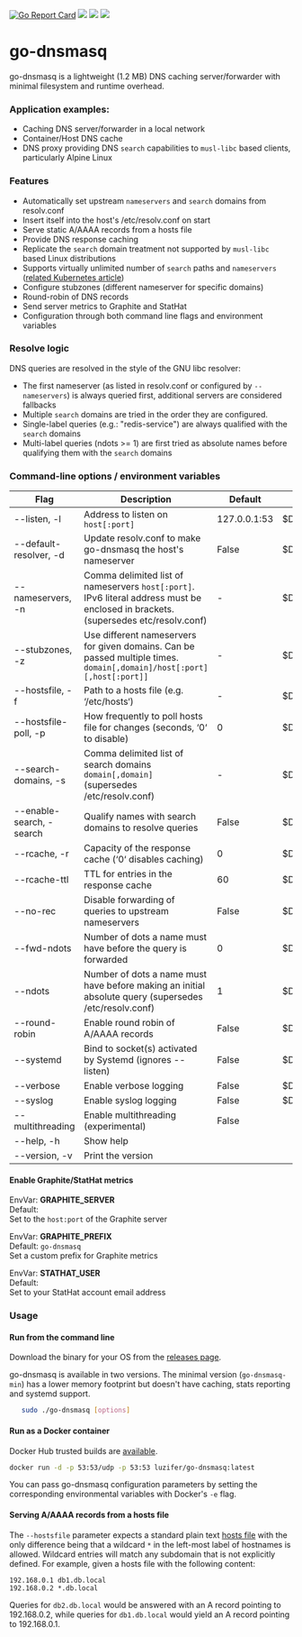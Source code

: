 [![Go Report Card](https://goreportcard.com/badge/github.com/Luzifer/go-dnsmasq)](https://goreportcard.com/report/github.com/Luzifer/go-dnsmasq)
![](https://badges.fyi/github/license/Luzifer/go-dnsmasq)
![](https://badges.fyi/github/downloads/Luzifer/go-dnsmasq)
![](https://badges.fyi/github/latest-release/Luzifer/go-dnsmasq)

# go-dnsmasq

[release]: https://github.com/luzifer/go-dnsmasq/releases
[hub]: https://hub.docker.com/r/luzifer/go-dnsmasq/

go-dnsmasq is a lightweight (1.2 MB) DNS caching server/forwarder with minimal filesystem and runtime overhead.

### Application examples:

- Caching DNS server/forwarder in a local network
- Container/Host DNS cache
- DNS proxy providing DNS `search` capabilities to `musl-libc` based clients, particularly Alpine Linux

### Features

* Automatically set upstream `nameservers` and `search` domains from resolv.conf
* Insert itself into the host's /etc/resolv.conf on start
* Serve static A/AAAA records from a hosts file
* Provide DNS response caching
* Replicate the `search` domain treatment not supported by `musl-libc` based Linux distributions
* Supports virtually unlimited number of `search` paths and `nameservers` ([related Kubernetes article](https://github.com/kubernetes/kubernetes/tree/master/cluster/addons/dns#known-issues))
* Configure stubzones (different nameserver for specific domains)
* Round-robin of DNS records
* Send server metrics to Graphite and StatHat
* Configuration through both command line flags and environment variables

### Resolve logic

DNS queries are resolved in the style of the GNU libc resolver:
* The first nameserver (as listed in resolv.conf or configured by `--nameservers`) is always queried first, additional servers are considered fallbacks
* Multiple `search` domains are tried in the order they are configured. 
* Single-label queries (e.g.: "redis-service") are always qualified with the `search` domains
* Multi-label queries (ndots >= 1) are first tried as absolute names before qualifying them with the `search` domains

### Command-line options / environment variables

| Flag                           | Description                                                                   | Default       | Environment vars     |
| ------------------------------ | ----------------------------------------------------------------------------- | ------------- | -------------------- |
| --listen, -l                   | Address to listen on  `host[:port]`                                           | 127.0.0.1:53  | $DNSMASQ_LISTEN      |
| --default-resolver, -d         | Update resolv.conf to make go-dnsmasq the host's nameserver                   | False         | $DNSMASQ_DEFAULT     |
| --nameservers, -n              | Comma delimited list of nameservers `host[:port]`. IPv6 literal address must be enclosed in brackets. (supersedes etc/resolv.conf) | -  | $DNSMASQ_SERVERS     |
| --stubzones, -z                | Use different nameservers for given domains. Can be passed multiple times. `domain[,domain]/host[:port][,host[:port]]`   | -  |$DNSMASQ_STUB        |
| --hostsfile, -f                | Path to a hosts file (e.g. ‘/etc/hosts‘)                                      | -             | $DNSMASQ_HOSTSFILE   |
| --hostsfile-poll, -p           | How frequently to poll hosts file for changes (seconds, ‘0‘ to disable)       | 0             | $DNSMASQ_POLL        |
| --search-domains, -s           | Comma delimited list of search domains `domain[,domain]` (supersedes /etc/resolv.conf) | -             | $DNSMASQ_SEARCH_DOMAINS      |
| --enable-search, -search       | Qualify names with search domains to resolve queries                          | False         | $DNSMASQ_ENABLE_SEARCH      |
| --rcache, -r                   | Capacity of the response cache (‘0‘ disables caching)                         | 0             | $DNSMASQ_RCACHE      |
| --rcache-ttl                   | TTL for entries in the response cache                                         | 60            | $DNSMASQ_RCACHE_TTL  |
| --no-rec                       | Disable forwarding of queries to upstream nameservers                         | False         | $DNSMASQ_NOREC       |
| --fwd-ndots                    | Number of dots a name must have before the query is forwarded                 | 0 | $DNSMASQ_FWD_NDOTS   |
| --ndots                        | Number of dots a name must have before making an initial absolute query (supersedes /etc/resolv.conf) | 1  | $DNSMASQ_NDOTS |
| --round-robin                  | Enable round robin of A/AAAA records                                          | False         | $DNSMASQ_RR          |
| --systemd                      | Bind to socket(s) activated by Systemd (ignores --listen)                     | False         | $DNSMASQ_SYSTEMD     |
| --verbose                      | Enable verbose logging                                                        | False         | $DNSMASQ_VERBOSE     |
| --syslog                       | Enable syslog logging                                                         | False         | $DNSMASQ_SYSLOG      |
| --multithreading               | Enable multithreading (experimental)                                          | False         |                      |
| --help, -h                     | Show help                                                                     |               |                      |
| --version, -v                  | Print the version                                                             |               |                      |

#### Enable Graphite/StatHat metrics

EnvVar: **GRAPHITE_SERVER**  
Default: ` `  
Set to the `host:port` of the Graphite server

EnvVar: **GRAPHITE_PREFIX**  
Default: `go-dnsmasq`  
Set a custom prefix for Graphite metrics

EnvVar: **STATHAT_USER**  
Default: ` `  
Set to your StatHat account email address

### Usage

#### Run from the command line

Download the binary for your OS from the [releases page](https://github.com/luzifer/go-dnsmasq/releases/latest).    

go-dnsmasq is available in two versions. The minimal version (`go-dnsmasq-min`) has a lower memory footprint but doesn't have caching, stats reporting and systemd support.

```sh
   sudo ./go-dnsmasq [options]
```

#### Run as a Docker container

Docker Hub trusted builds are [available](https://hub.docker.com/r/luzifer/go-dnsmasq/).

```sh
docker run -d -p 53:53/udp -p 53:53 luzifer/go-dnsmasq:latest
```

You can pass go-dnsmasq configuration parameters by setting the corresponding environmental variables with Docker's `-e` flag.

#### Serving A/AAAA records from a hosts file
The `--hostsfile` parameter expects a standard plain text [hosts file](https://en.wikipedia.org/wiki/Hosts_(file)) with the only difference being that a wildcard `*` in the left-most label of hostnames is allowed. Wildcard entries will match any subdomain that is not explicitly defined.
For example, given a hosts file with the following content:

```
192.168.0.1 db1.db.local
192.168.0.2 *.db.local
```

Queries for `db2.db.local` would be answered with an A record pointing to 192.168.0.2, while queries for `db1.db.local` would yield an A record pointing to 192.168.0.1.
